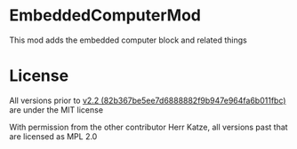 # EmbeddedComputerMod
This mod adds the embedded computer block and related things

# License

All versions prior to [v2.2 (82b367be5ee7d6888882f9b947e964fa6b011fbc)](https://github.com/WindClan/EmbeddedComputerMod/commit/82b367be5ee7d6888882f9b947e964fa6b011fbc) are under the MIT license

With permission from the other contributor Herr Katze, all versions past that are licensed as MPL 2.0